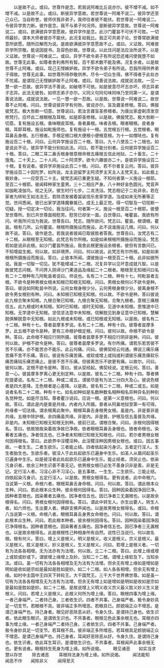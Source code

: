 <!-- { "loadSidebar": true } -->
　　以是故不止。或曰。世尊作是念。若我说阿难比丘说亦尔。彼不增不减。如不增不减。以是故不止。或曰。断彼异学意故。若世尊说一阿难不说二。彼异学还至己众已。当自称誉。彼师伏我非弟子。我师往者彼不能伏。若世尊说一阿难说二。令彼异学势力断。彼作是念。我不与弟子何况师。是断彼异学意故。世尊说一阿难说二。或曰。欲满彼异学意愿故。彼异学作是念。此沙门瞿昙不可伏不可胜。一切师最妙。谓本大师者彼亦不能伏。此况复如我比。我正可共弟子论。世尊常欲满彼意所欲愿。随所应解而为说。是故欲满彼异学意愿故不止。或曰。义证故。阿难彼异学所宗敬。能说因提书。及容色妙故。世尊说。以此住问是法应汝所说不。以是义证故。世尊说一阿难说二。或曰。异学不欲令弟子有所说恐还难问使我堕不如故。世尊无此事。如尊者舍利弗所有智。百千那术数不能及佛。况复余者。以是故世尊不止阿难。或曰。现己无悭嫉妒故。异学不欲令弟子有所说。恐我所得供养弟子得故。世尊无此事。如世尊所得恭敬供养。尽令一切众生得。佛不得者于此处亦不忧戚。是谓现己无悭嫉妒故不止阿难。或曰。现善说法故。成就说法故。一见一慧一欲一忍故。彼异学法不善说。如破塔不可依。如是彼意尽坏志亦坏。师志异弟子志异。此法无彼咎。如师志弟子亦尔。义同义句同句味同味乃至同第一义。是谓善说法故。成就说法故。一见一慧一欲一忍故。以是故。世尊说一阿难说二。故世尊不止阿难。问曰。世尊说彼异学有何咎。彼说亦尔。盲及聋圣修根。答曰。佛报彼梵志。极大咎断一切意。世尊说曰。若汝言聋盲圣修根者。为唐出家虚剃须发空修梵行。应坏此二根眼根及耳根。如是即圣修根。以是故。佛报梵志。极大咎断一切意。复有施设五根。香味眼皮耳根。香者鼻根。味者舌根。眼者眼根。皮者身根。耳即耳根。施设如毗施师也。复有施设十一根。五觉根五行根。五觉根者。眼耳鼻舌身根。五行根者。手根足根口根大便根小便根意根。为十一如僧呿也。复有施设百二十根。问曰。云何异学施设百二十根。答曰。九十八使及二十二根也。如是说此不论。彼异学不能分别如此法。问曰。若不能分别者。云何彼异学施设百二十根。答曰。二眼二耳二鼻舌根身根意根命根五痛根五信此地狱。二十畜生。二十饿鬼。二十天上。二十人间。二十阿须罗。欲令六趣彼亦二十。是彼异学施设百二十根。复有说者。彼异学非施设此百二十根。问曰。若不尔者复云何。答曰。彼异学施设百二十因陀罗。如所说。龙主迦留罗主阿须罗主天主人主梵天主。如此极上极妙身。一一应受百二十主。彼梵志闻已重更生疑。不知何者第一义施设一根耶。至百二十根耶。彼闻释种家生童男。三十二相庄严身。八十种好金色圆光。梵音声如伽毗凌伽鸟。视之无厌。彼生时行七步。二龙洗浴。梵志相记于二处非余。若在家者为转轮王如法法王。若除须发被着袈裟信乐舍家学道。当成如来无所著等正觉。世间悉闻。彼已出家学道降魔眷属已。成无上最正觉。得一切智及一切现断一切疑。授一切定决一切论。我当往问。何者第一义。施设一根至百二十根耶。彼便至世尊所。到已共世尊面相慰劳。慰劳已却坐一面。白世尊曰。唯瞿昙。我欲有所问。听我所问当为我说。世尊告曰。梵志。随所欲问。梵志曰。瞿昙。根谓根。瞿昙。根有几所。云何瞿昙。根根所摄施设而施设。此不说谁施设几根。问曰。何以故不说。答曰。彼作是念。若我说者彼闻已取彼胜者答我。世尊告曰。汝梵志有二十二根。从眼根至无知根。此梵志有尔所根。如是如来根根所摄施设而施设。梵志若如是说非此根。如沙门瞿昙所施设。我舍此根更施设余根者。彼但有言数问已。不知增益生痴。何以故。如非境界。问曰。何以故说。此梵志有尔所根。如是如来根根所摄施设而施设。答曰。止彼本所闻。谓彼施设一根至百二十根。此非如彼所说。我是一切智一切见。犹不能增减二十二根。况复异学以见坏意成就凡智。以是故彼梵志问根。不问界入阴谛沙门果道品及缘起二十二根者。眼根至无知根问曰名有二十二根种有几阿毗昙者说曰。师说也。名有二十二根。种有十七。阿毗昙者五根。不欲令是种男根女根未知根已知根无知根。问曰。男根女根何以不欲令是种。答曰。彼说如阿毗昙中所说。云何女根身根少分。云何男根身根少分。彼离身根不欲令男女根别有种。问曰。未知根已知根无知根。何以故。不欲令是种。答曰彼说此九根合聚未知根。九根合聚已知根。九根合聚无知根。合聚九根者。意根三痛根信五。此九根或时未知根。知时已知根。或时无知根。见道中未知根。思惟道中已知根。无学道中无知根。坚信坚法意中未知根。信解脱见到身证意中已知根。慧解脱俱解脱意中无知根。如此九根或未知根。或已知根或无知根。以是故。彼名有二十二根。种有十七。尊者昙摩多罗说。名有二十二根。种有十四。彼尊者昙摩多罗。此五根不欲令是种。更有三命根护根定根。问曰。彼何以故。命根不欲令是种。答曰。此命根不相应行阴所摄。彼尊者昙摩多罗不相应行阴非是种。问曰。彼何以故。护根不欲令是种。答曰。彼尊者昙摩多罗说。有尔所痛。谓若乐若苦彼不苦不乐痛。亦不能苦亦不能乐。此云何痛。问曰。彼佛契经云何通。佛说三痛乐痛苦痛不苦不乐痛。答曰。彼说有乐痛苦痛。或软或增上或钝或利谓彼乐痛苦痛软乐痛苦痛钝乐痛苦痛止。是彼不苦不乐痛。但彼离苦乐不欲更有痛。以故尔。问曰。彼何以故。定根不欲令是种。答曰。彼从契经起。佛契经说。定根云何。答曰。善意一心。彼昙摩多罗离心更无别定种。以是故。彼名二十二根。种有十四。尊者佛陀提婆说。名有二十二根。种或二或五。谓彼尽是有为法二分四大及心。彼说色根者是四大差降。无色根者是心差降。以是故。彼名有二十二根。种或二或五。如是说者名有二十二根。种有十七。如名如种如是名数种数名相种相名异种异名别种别名觉种觉。如是尽当知。尊者瞿沙说曰。应说一根。是第一义意根也。问曰。何以故。答曰。谓此是内是普是共缘。内者内入所摄。普者从阿鼻地狱至第一有可得。共缘者一切法缘。谓余根离此聚中。眼根耳鼻舌身根男女根。虽是内。非是普非是共缘。五根中除护根。余四痛虽共缘。非是内。非是普。护根及信五虽普及共缘。非是内。未知根已知根无知根无别种。彼前已说。谓根合聚。问曰。余根何因得根名。答曰。依故猗故染着故净故已净故。依者眼根耳鼻舌身根也。猗者命根也。染著者五痛也。净者信五也。已净者未知根已知根无知根也。问曰。若尔者男根女根何因得根名。答曰。此欲界中淫稷淫种。此淫稷淫种因男根女根也。或曰。因五事故。一者生生。二者生欲乐。三者能止结。四者依起染污身识。五者定行淫人。生生者胎生也。生欲乐者。彼淫人于此处起欲乐已遍身中生乐。如圣人从眉间起圣乐已遍身中生乐。如是彼淫者此处起欲乐已遍身中生乐。能止结者。须臾止也。依染污身识者。依余三种生识善不善无记。依男根女根已必生不善身识非是善。非是无记。定行淫人者。习淫心非不习淫心。是五事故。一生生。二生欲乐。三能止结。四依起染污身识。五定行淫人。以是故。男根女根得名。更有说者。此中命根六。当说第一义根。命根六者。眼根耳鼻舌身命根。问曰。何以故。答曰。谓此根本众生种。问曰。若此根本众生种。彼余根何因得名。答曰。因种因染着因净因已净。因种者意根也。因染著者五痛也。因净者信五也。因已净者三无漏根也。以是故余根得名。问曰。男根女根何因得根名。答曰。谓此中转生人。亦生出要人。转生人者。如六师也。生出要人者。佛辟支佛声闻也。以是故男根女根得名。或曰。命根八当说第一义根。命根八者。眼根耳鼻舌身男女命根也。问曰。何以故。答曰。谓此根本众生种。问曰。若此根本种者。彼余根何因得名。答曰。因种因染着因净因已净得根名。因种者意根也。因染著者五痛也。因净者信五也。因已净者三无漏根也。以是故余根得名。此是根根性己种相身所有自然。说性已当说行。何以故名根。根有何义。答曰。增上义是根义。明义是根义。收义是根义。宗义是根义。最义是根义。胜义是根义。妙义是根义。生义是根义。问曰。若增上是根义者。一切有为法各各相增。无为法亦有为法增。何以故。立二十二根。答曰。此增上缘或增上或软或妙或下。谓彼增上缘增上及妙。当知二十二根。谓增上缘软及下。当知余法。或曰。虽一切有为法各各相增及无为法有为法增。但余无有增上缘如是增如是明如是收如是宗如是最如是胜如是妙。如二十二根。如人各各相增。但余无有增上缘。如村中主国中王四天下转轮王。大千国梵王。三千大千世界佛世尊。如是虽一切有为法各各相增及无为法有为法增。但余无有增上如是增如是明如是收如是宗如是最如是胜如是妙。如二十二根。是故说增上义明义收义宗义最义胜义妙义生义是根义。问曰。若增上义是根义。此根义何所为增上缘。答曰。眼根四事为增上缘。一者己身端严。二者持己身。三者依生识。四者不共事。己身端严者。极令身妙具足一切支节。若眼根不具。彼非端正多所增恶。若眼具已。颜貌端正众不增恶。是谓己身端严也。持己身者。眼见好恶除恶从好。令身久住。是谓持己身也。依生识者。依此眼生眼识。是谓依生识也。不共事者。眼根见色此事余根无也。耳根亦四事为增上缘。一者己身端严二者持己身。三者依生识。四者不共事。己身端严者。极令身妙具足一切支节。若耳根不具。彼非端正多所增恶。若耳根具足颜貌端正众不增恶。是谓己身端严也。持己身者。耳闻好恶除恶从好。令身久住。是谓持己身也。依生识者。依此耳生耳识。是谓依生识也。不共事者。耳根闻声此事余根无也。更有说者。眼根持生死身为增上缘。如所说偈。
　　眼见诸恶　　如实当求　　慧以存世
　　除去诸恶
　　耳根持法身为增上缘。如所说偈。
　　闻法能知　　闻恶不作　　闻除非义
　　闻得至灭
